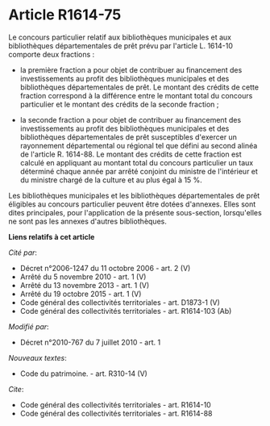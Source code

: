 # Article R1614-75

Le concours particulier relatif aux bibliothèques municipales et aux bibliothèques départementales de prêt prévu par
l'article L. 1614-10 comporte deux fractions :

- la première fraction a pour objet de contribuer au financement des investissements au profit des bibliothèques municipales
et des bibliothèques départementales de prêt. Le montant des crédits de cette fraction correspond à la différence entre le
montant total du concours particulier et le montant des crédits de la seconde fraction ;

- la seconde fraction a pour objet de contribuer au financement des investissements au profit des bibliothèques municipales
et des bibliothèques départementales de prêt susceptibles d'exercer un rayonnement départemental ou régional tel que défini
au second alinéa de l'article R. 1614-88. Le montant des crédits de cette fraction est calculé en appliquant au montant total
du concours particulier un taux déterminé chaque année par arrêté conjoint du ministre de l'intérieur et du ministre chargé
de la culture et au plus égal à 15 %. 

Les bibliothèques municipales et les bibliothèques départementales de prêt éligibles au concours particulier peuvent être
dotées d'annexes. Elles sont dites principales, pour l'application de la présente sous-section, lorsqu'elles ne sont pas les
annexes d'autres bibliothèques.

**Liens relatifs à cet article**

_Cité par_:

  - Décret n°2006-1247 du 11 octobre 2006 - art. 2 (V)
  - Arrêté du 5 novembre 2010 - art. 1 (V)
  - Arrêté du 13 novembre 2013 - art. 1 (V)
  - Arrêté du 19 octobre 2015 - art. 1 (V)
  - Code général des collectivités territoriales - art. D1873-1 (V)
  - Code général des collectivités territoriales - art. R1614-103 (Ab)

_Modifié par_:

  - Décret n°2010-767 du 7 juillet 2010 - art. 1

_Nouveaux textes_:

  - Code du patrimoine. - art. R310-14 (V)

_Cite_:

  - Code général des collectivités territoriales - art. R1614-10
  - Code général des collectivités territoriales - art. R1614-88
